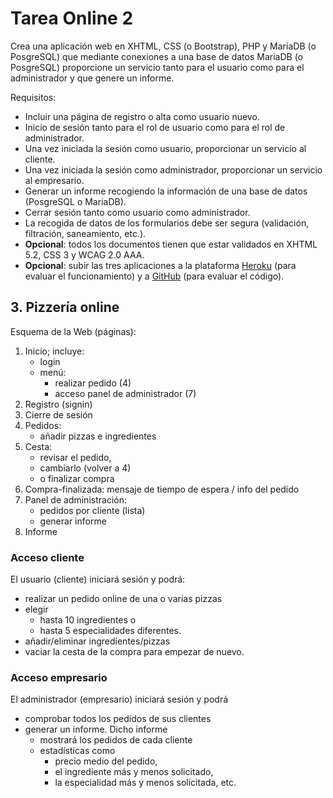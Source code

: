 # Tarea Online 2

Crea una aplicación web en XHTML, CSS (o Bootstrap), PHP y MariaDB (o PosgreSQL) que mediante conexiones a una base de datos MariaDB (o PosgreSQL) proporcione un servicio tanto para el usuario como para el administrador y que genere un informe.

Requisitos:

- Incluir una página de registro o alta como usuario nuevo.
- Inicio de sesión tanto para el rol de usuario como para el rol de administrador.
- Una vez iniciada la sesión como usuario, proporcionar un servicio al cliente.
- Una vez iniciada la sesión como administrador, proporcionar un servicio al empresario.
- Generar un informe recogiendo la información de una base de datos (PosgreSQL o MariaDB).
- Cerrar sesión tanto como usuario como administrador.
- La recogida de datos de los formularios debe ser segura (validación, filtración, saneamiento, etc.).
- **Opcional**: todos los documentos tienen que estar validados en XHTML 5.2, CSS 3 y WCAG 2.0 AAA.
- **Opcional**: subir las tres aplicaciones a la plataforma [Heroku](http://heroku.com) (para evaluar el funcionamiento) y a [GitHub](https://github.com) (para evaluar el código).

## 3. Pizzería online

Esquema de la Web (páginas):

1. Inicio; incluye:
    - login
    - menú:
        - realizar pedido (4)
        - acceso panel de administrador (7)
2. Registro (signin)
3. Cierre de sesión
4. Pedidos:
    - añadir pizzas e ingredientes
5. Cesta: 
    - revisar el pedido,
    - cambiarlo (volver a 4) 
    - o finalizar compra
6. Compra-finalizada: mensaje de tiempo de espera / info del pedido
7. Panel de administración:
    - pedidos por cliente (lista)
    - generar informe
8. Informe

### Acceso cliente

El usuario (cliente) iniciará sesión y podrá:

- realizar un pedido online de una o varias pizzas 
- elegir 
    - hasta 10 ingredientes o
    - hasta 5 especialidades diferentes.
- añadir/eliminar ingredientes/pizzas 
- vaciar la cesta de la compra para empezar de nuevo.

### Acceso empresario
El administrador (empresario) iniciará sesión y podrá 

- comprobar todos los pedidos de sus clientes 
- generar un informe. Dicho informe 
    - mostrará los pedidos de cada cliente 
    - estadísticas como 
        - precio medio del pedido,
        - el ingrediente más y menos solicitado,
        - la especialidad más y menos solicitada, etc.
